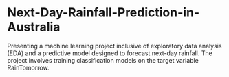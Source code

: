 # Next-Day-Rainfall-Prediction-in-Australia
Presenting a machine learning project inclusive of exploratory data analysis (EDA) and a predictive model designed to forecast next-day rainfall. The project involves training classification models on the target variable RainTomorrow.
